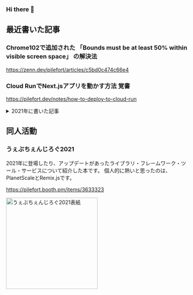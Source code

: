 ### Hi there 👋

## 最近書いた記事
### Chrome102で追加された 「Bounds must be at least 50% within visible screen space」 の解決法
https://zenn.dev/pilefort/articles/c5bd0c474c66e4

### Cloud RunでNext.jsアプリを動かす方法 覚書
https://pilefort.dev/notes/how-to-deploy-to-cloud-run

<details>
  <summary>2021年に書いた記事</summary>
  
  ### Gatsby v4にTailwind v3を導入する方法
  https://pilefort.dev/notes/gatsby-add-tailwindcss
  
  ### vite (react.ts) で wasmを動かす
  https://zenn.dev/pilefort/articles/fd90d9f6a426f9
  
  ### Serverless Frameworkでサーバレスアプリをデプロイする方法
  https://pilefort.dev/notes/serverless-upload
  
  ### インクリメンタル検索でローカルのプロジェクトやPRを切り替える方法【1行コマンド】
  https://zenn.dev/pilefort/articles/e1a0b77924ca62
  
  ### PawでTwitter APIを叩く
  https://zenn.dev/pilefort/articles/0d7223c3f5597e
  
  ### svelte/sapperでsitemapを生成する方法
  https://zenn.dev/pilefort/articles/a6351b644bd54c
  
  ### AWS予算オーバー時にSlack, LINEに通知する方法
  https://pilefort.dev/notes/aws-budgets-notify-to-slack-and-line
</details>

## 同人活動

### うぇぶちぇんじろぐ2021
2021年に登場したり、アップデートがあったライブラリ・フレームワーク・ツール・サービスについて紹介した本です。
個人的に熱いと思ったのは、PlanetScaleとRemix.jsです。

https://pilefort.booth.pm/items/3633323

<a href="https://pilefort.booth.pm/items/3633323" target="_blank">
  <img width="250" src="https://user-images.githubusercontent.com/77576077/168474416-f5e9fae1-810a-46a7-825e-0055720c3532.jpg" alt="うぇぶちぇんじろぐ2021表紙" />
</a>
